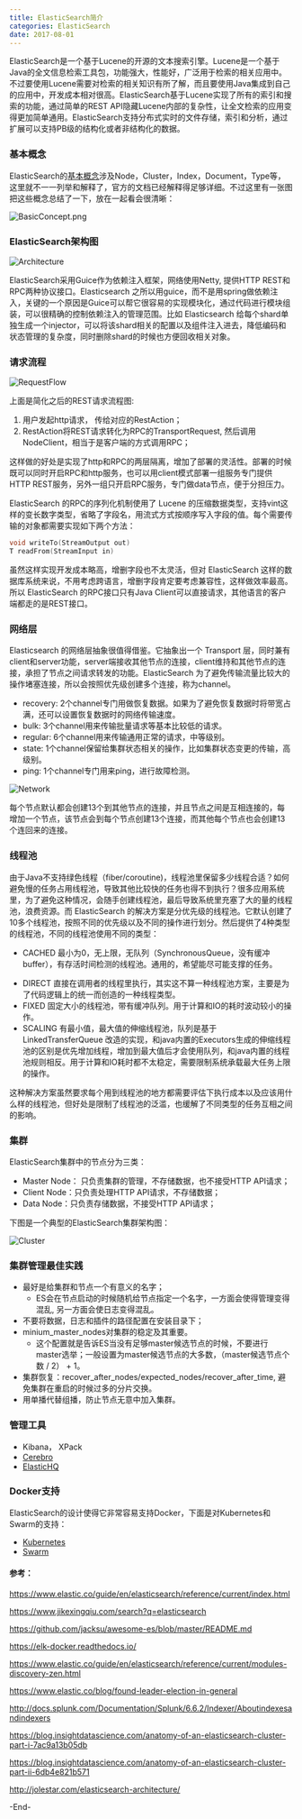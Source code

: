 ```yaml
---
title: ElasticSearch简介
categories: ElasticSearch
date: 2017-08-01
---
```


ElasticSearch是一个基于Lucene的开源的文本搜索引擎。Lucene是一个基于Java的全文信息检索工具包，功能强大，性能好，广泛用于检索的相关应用中。不过要使用Lucene需要对检索的相关知识有所了解，而且要使用Java集成到自己的应用中，开发成本相对很高。ElasticSearch基于Lucene实现了所有的索引和搜索的功能，通过简单的REST API隐藏Lucene内部的复杂性，让全文检索的应用变得更加简单通用。ElasticSearch支持分布式实时的文件存储，索引和分析，通过扩展可以支持PB级的结构化或者非结构化的数据。

### 基本概念

ElasticSearch的[基本概念](https://www.elastic.co/guide/en/elasticsearch/reference/current/_basic_concepts.html)涉及Node，Cluster，Index，Document，Type等，这里就不一一列举和解释了，官方的文档已经解释得足够详细。不过这里有一张图把这些概念总结了一下，放在一起看会很清晰：

![BasicConcept.png](/assets/images/ElasticSearch/BasicConcept.png)



### ElasticSearch架构图

![Architecture](/assets/images/ElasticSearch/Architecture.png)



ElasticSearch采用Guice作为依赖注入框架，网络使用Netty, 提供HTTP REST和RPC两种协议接口。Elasticsearch 之所以用guice，而不是用spring做依赖注入，关键的一个原因是Guice可以帮它很容易的实现模块化，通过代码进行模块组装，可以很精确的控制依赖注入的管理范围。比如 Elasticsearch 给每个shard单独生成一个injector，可以将该shard相关的配置以及组件注入进去，降低编码和状态管理的复杂度，同时删除shard的时候也方便回收相关对象。

### 请求流程

![RequestFlow](/assets/images/ElasticSearch/RequestFlow.png)

上面是简化之后的REST请求流程图:

1. 用户发起http请求， 传给对应的RestAction；
2. RestAction将REST请求转化为RPC的TransportRequest, 然后调用NodeClient，相当于是客户端的方式调用RPC；

这样做的好处是实现了http和RPC的两层隔离，增加了部署的灵活性。部署的时候既可以同时开启RPC和http服务，也可以用client模式部署一组服务专门提供HTTP REST服务，另外一组只开启RPC服务，专门做data节点，便于分担压力。

ElasticSearch 的RPC的序列化机制使用了 Lucene 的压缩数据类型，支持vint这样的变长数字类型，省略了字段名，用流式方式按顺序写入字段的值。每个需要传输的对象都需要实现如下两个方法：

```C
void writeTo(StreamOutput out)
T readFrom(StreamInput in)
```

虽然这样实现开发成本略高，增删字段也不太灵活，但对 ElasticSearch 这样的数据库系统来说，不用考虑跨语言，增删字段肯定要考虑兼容性，这样做效率最高。所以 ElasticSearch 的RPC接口只有Java Client可以直接请求，其他语言的客户端都走的是REST接口。



### 网络层

Elasticsearch 的网络层抽象很值得借鉴。它抽象出一个 Transport 层，同时兼有client和server功能，server端接收其他节点的连接，client维持和其他节点的连接，承担了节点之间请求转发的功能。ElasticSearch 为了避免传输流量比较大的操作堵塞连接，所以会按照优先级创建多个连接，称为channel。

- recovery: 2个channel专门用做恢复数据。如果为了避免恢复数据时将带宽占满，还可以设置恢复数据时的网络传输速度。
- bulk: 3个channel用来传输批量请求等基本比较低的请求。
- regular: 6个channel用来传输通用正常的请求，中等级别。
- state: 1个channel保留给集群状态相关的操作，比如集群状态变更的传输，高级别。
- ping: 1个channel专门用来ping，进行故障检测。

![Network](/assets/images/ElasticSearch/Network.png)

每个节点默认都会创建13个到其他节点的连接，并且节点之间是互相连接的，每增加一个节点，该节点会到每个节点创建13个连接，而其他每个节点也会创建13个连回来的连接。



### 线程池

由于Java不支持绿色线程（fiber/coroutine)，线程池里保留多少线程合适？如何避免慢的任务占用线程池，导致其他比较快的任务也得不到执行？很多应用系统里，为了避免这种情况，会随手创建线程池，最后导致系统里充塞了大的量的线程池，浪费资源。而 ElasticSearch 的解决方案是分优先级的线程池。它默认创建了10多个线程池，按照不同的优先级以及不同的操作进行划分。然后提供了4种类型的线程池，不同的线程池使用不同的类型：

* CACHED 最小为0，无上限，无队列（SynchronousQueue，没有缓冲buffer），有存活时间检测的线程池。通用的，希望能尽可能支撑的任务。

- DIRECT 直接在调用者的线程里执行，其实这不算一种线程池方案，主要是为了代码逻辑上的统一而创造的一种线程类型。
- FIXED 固定大小的线程池，带有缓冲队列。用于计算和IO的耗时波动较小的操作。
- SCALING 有最小值，最大值的伸缩线程池，队列是基于LinkedTransferQueue 改造的实现，和java内置的Executors生成的伸缩线程池的区别是优先增加线程，增加到最大值后才会使用队列，和java内置的线程池规则相反。用于计算和IO耗时都不太稳定，需要限制系统承载最大任务上限的操作。

这种解决方案虽然要求每个用到线程池的地方都需要评估下执行成本以及应该用什么样的线程池，但好处是限制了线程池的泛滥，也缓解了不同类型的任务互相之间的影响。

### 集群

ElasticSearch集群中的节点分为三类：

* Master Node： 只负责集群的管理，不存储数据，也不接受HTTP API请求；
* Client Node：只负责处理HTTP API请求，不存储数据；
* Data Node：只负责存储数据，不接受HTTP API请求；

下图是一个典型的ElasticSearch集群架构图：

![Cluster](/assets/images/ElasticSearch/Cluster.png)

### 集群管理最佳实践

* 最好是给集群和节点一个有意义的名字；
  * ES会在节点启动的时候随机给节点指定一个名字，一方面会使得管理变得混乱, 另一方面会使日志变得混乱。
* 不要将数据，日志和插件的路径配置在安装目录下；
* minium_master_nodes对集群的稳定及其重要。
  * 这个配置就是告诉ES当没有足够master候选节点的时候，不要进行master选举；一般设置为master候选节点的大多数，（master候选节点个数 / 2） + 1。
* 集群恢复：recover_after_nodes/expected_nodes/recover_after_time, 避免集群在重启的时候过多的分片交换。
* 用单播代替组播，防止节点无意中加入集群。



### 管理工具

* Kibana， XPack
* [Cerebro](https://github.com/lmenezes/cerebro)
* [ElasticHQ](http://www.elastichq.org/)



### Docker支持

ElasticSearch的设计使得它非常容易支持Docker，下面是对Kubernetes和Swarm的支持：

* [Kubernetes](https://github.com/pires/kubernetes-elasticsearch-cluster)
* [Swarm](https://github.com/a-goryachev/docker-swarm-elasticsearch)

#### 参考：

<https://www.elastic.co/guide/en/elasticsearch/reference/current/index.html>

<https://www.jikexingqiu.com/search?q=elasticsearch>

<https://github.com/jacksu/awesome-es/blob/master/README.md>

<https://elk-docker.readthedocs.io/>

<https://www.elastic.co/guide/en/elasticsearch/reference/current/modules-discovery-zen.html>

<https://www.elastic.co/blog/found-leader-election-in-general>

<http://docs.splunk.com/Documentation/Splunk/6.6.2/Indexer/Aboutindexesandindexers>

<https://blog.insightdatascience.com/anatomy-of-an-elasticsearch-cluster-part-i-7ac9a13b05db>

<https://blog.insightdatascience.com/anatomy-of-an-elasticsearch-cluster-part-ii-6db4e821b571>

<http://jolestar.com/elasticsearch-architecture/>



-End-
